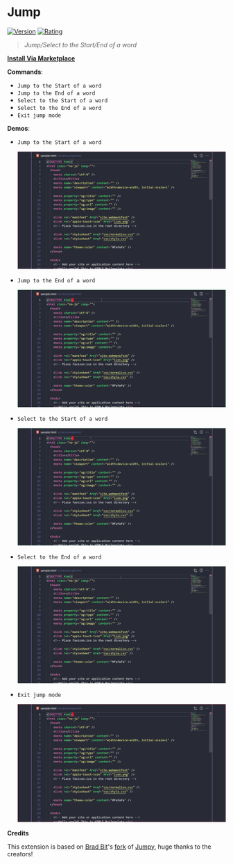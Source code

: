 # Jump

[![Version](https://vsmarketplacebadge.apphb.com/version-short/wenfangdu.jump.svg)](https://marketplace.visualstudio.com/items?itemName=wenfangdu.jump)
[![Rating](https://vsmarketplacebadge.apphb.com/rating-star/wenfangdu.jump.svg)](https://marketplace.visualstudio.com/items?itemName=wenfangdu.jump)

> _Jump/Select to the Start/End of a word_

[**Install Via Marketplace**](https://marketplace.visualstudio.com/items?itemName=wenfangdu.jump)

**Commands**:

- `Jump to the Start of a word`
- `Jump to the End of a word`
- `Select to the Start of a word`
- `Select to the End of a word`
- `Exit jump mode`

**Demos**:

- `Jump to the Start of a word`

  ![Jump to the Start of a word](./images/jump-to-the-start-of-a-word.gif)

- `Jump to the End of a word`

  ![Jump to the End of a word](./images/jump-to-the-end-of-a-word.gif)

- `Select to the Start of a word`

  ![Select to the Start of a word](./images/select-to-the-start-of-a-word.gif)

- `Select to the End of a word`

  ![Select to the End of a word](./images/select-to-the-end-of-a-word.gif)

- `Exit jump mode`

  ![Exit jump mode](./images/exit-jump-mode.gif)

**Credits**

This extension is based on [Brad Bit](https://github.com/krnik)'s [fork](https://github.com/krnik/vscode-jumpy) of [Jumpy](https://github.com/wmaurer/vscode-jumpy), huge thanks to the creators!
